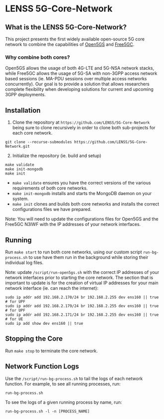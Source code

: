 
# LENSS 5G-Core-Network

## What is the LENSS 5G-Core-Network?
This project presents the first widely available open-source 5G core network to combine the capabilities of [Open5GS](https://open5gs.org) and [Free5GC](https://free5gc.org). 

### Why combine both cores?
Open5GS allows the usage of both 4G-LTE and 5G-NSA network stacks, while Free5GC allows the usage of 5G-SA with non-3GPP access network based sessions (ie. MA-PDU sessions over multiple access networks concurrently). Our goal is to provide a solution that allows researchers complete flexibility when developing solutions for current and upcoming 3GPP deployments.

## Installation
1. Clone the repository at `https://github.com/LENSS/5G-Core-Network` being sure to clone recursively in order to clone both sub-projects for each core network.
``` 
git clone --recurse-submodules https://github.com/LENSS/5G-Core-Network.git
```
2.  Initialize the repository (ie. build and setup)
```
make validate
make init-mongodb
make init
```
* `make validate` ensures you have the correct versions of the various requirements of both core networks.
* `make init-mongodb` installs and starts the MongoDB daemon on your system.
* `make init` clones and builds both core networks and installs the correct configurations files we have prepared.

Note: You will need to update the configurations files for Open5GS and the Free5GC N3IWF with the IP addresses of your network interfaces.

## Running
Run `make start` to run both core networks, using our custom script `run-bg-process.sh` to use have them run in the background while storing their individual log files.

Note: update `/script/run-open5gs.sh` with the correct IP addresses of your network interfaces prior to starting the core network. The section that is important to update is for the creation of virtual IP addresses for your main network interface (ie. can reach the internet):
``` 
sudo ip addr add 192.168.2.170/24 br 192.168.2.255 dev ens160 || true # for UPF
sudo ip addr add 192.168.2.179/24 br 192.168.2.255 dev ens160 || true # for UPF
sudo ip addr add 192.168.2.171/24 br 192.168.2.255 dev ens160 || true # for UE
sudo ip add show dev ens160 || true
```

## Stopping the Core
Run `make stop` to terminate the core network.

## Network Function Logs
Use the `/script/run-bg-process.sh` to tail the logs of each network function. For example, to see all running processes, run:
``` 
run-bg-process.sh 
```
To see the logs of a given running process by name, run:
``` 
run-bg-process.sh -l -n [PROCESS_NAME]
```
